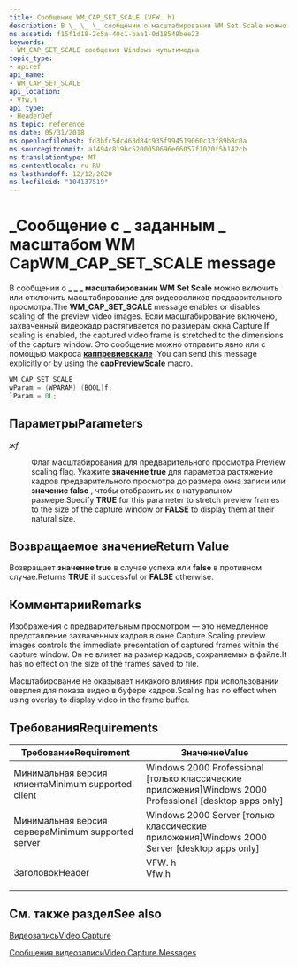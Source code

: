 ```yaml
---
title: Сообщение WM_CAP_SET_SCALE (VFW. h)
description: В \_ \_ \_ сообщении о масштабировании WM Set Scale можно включить или отключить масштабирование для видеороликов предварительного просмотра.
ms.assetid: f15f1d18-2c5a-40c1-baa1-0d18549bee23
keywords:
- WM_CAP_SET_SCALE сообщения Windows мультимедиа
topic_type:
- apiref
api_name:
- WM_CAP_SET_SCALE
api_location:
- Vfw.h
api_type:
- HeaderDef
ms.topic: reference
ms.date: 05/31/2018
ms.openlocfilehash: fd3bfc5dc463d84c935f994519060c33f89b8c0a
ms.sourcegitcommit: a1494c819bc5200050696e66057f1020f5b142cb
ms.translationtype: MT
ms.contentlocale: ru-RU
ms.lasthandoff: 12/12/2020
ms.locfileid: "104137519"
---
```

# <a name="wm_cap_set_scale-message"></a><span data-ttu-id="15c77-104">\_Сообщение с \_ заданным \_ масштабом WM Cap</span><span class="sxs-lookup"><span data-stu-id="15c77-104">WM\_CAP\_SET\_SCALE message</span></span>

<span data-ttu-id="15c77-105">В сообщении о **\_ \_ \_ масштабировании WM Set Scale** можно включить или отключить масштабирование для видеороликов предварительного просмотра.</span><span class="sxs-lookup"><span data-stu-id="15c77-105">The **WM\_CAP\_SET\_SCALE** message enables or disables scaling of the preview video images.</span></span> <span data-ttu-id="15c77-106">Если масштабирование включено, захваченный видеокадр растягивается по размерам окна Capture.</span><span class="sxs-lookup"><span data-stu-id="15c77-106">If scaling is enabled, the captured video frame is stretched to the dimensions of the capture window.</span></span> <span data-ttu-id="15c77-107">Это сообщение можно отправить явно или с помощью макроса [**каппревиевскале**](/windows/desktop/api/Vfw/nf-vfw-cappreviewscale) .</span><span class="sxs-lookup"><span data-stu-id="15c77-107">You can send this message explicitly or by using the [**capPreviewScale**](/windows/desktop/api/Vfw/nf-vfw-cappreviewscale) macro.</span></span>


```C++
WM_CAP_SET_SCALE 
wParam = (WPARAM) (BOOL)f; 
lParam = 0L; 
```



## <a name="parameters"></a><span data-ttu-id="15c77-108">Параметры</span><span class="sxs-lookup"><span data-stu-id="15c77-108">Parameters</span></span>

<dl> <dt>

<span data-ttu-id="15c77-109"><span id="f"></span><span id="F"></span>*ж*</span><span class="sxs-lookup"><span data-stu-id="15c77-109"><span id="f"></span><span id="F"></span>*f*</span></span>
</dt> <dd>

<span data-ttu-id="15c77-110">Флаг масштабирования для предварительного просмотра.</span><span class="sxs-lookup"><span data-stu-id="15c77-110">Preview scaling flag.</span></span> <span data-ttu-id="15c77-111">Укажите **значение true** для параметра растяжение кадров предварительного просмотра до размера окна записи или **значение false** , чтобы отобразить их в натуральном размере.</span><span class="sxs-lookup"><span data-stu-id="15c77-111">Specify **TRUE** for this parameter to stretch preview frames to the size of the capture window or **FALSE** to display them at their natural size.</span></span>

</dd> </dl>

## <a name="return-value"></a><span data-ttu-id="15c77-112">Возвращаемое значение</span><span class="sxs-lookup"><span data-stu-id="15c77-112">Return Value</span></span>

<span data-ttu-id="15c77-113">Возвращает **значение true** в случае успеха или **false** в противном случае.</span><span class="sxs-lookup"><span data-stu-id="15c77-113">Returns **TRUE** if successful or **FALSE** otherwise.</span></span>

## <a name="remarks"></a><span data-ttu-id="15c77-114">Комментарии</span><span class="sxs-lookup"><span data-stu-id="15c77-114">Remarks</span></span>

<span data-ttu-id="15c77-115">Изображения с предварительным просмотром — это немедленное представление захваченных кадров в окне Capture.</span><span class="sxs-lookup"><span data-stu-id="15c77-115">Scaling preview images controls the immediate presentation of captured frames within the capture window.</span></span> <span data-ttu-id="15c77-116">Он не влияет на размер кадров, сохраняемых в файле.</span><span class="sxs-lookup"><span data-stu-id="15c77-116">It has no effect on the size of the frames saved to file.</span></span>

<span data-ttu-id="15c77-117">Масштабирование не оказывает никакого влияния при использовании оверлея для показа видео в буфере кадров.</span><span class="sxs-lookup"><span data-stu-id="15c77-117">Scaling has no effect when using overlay to display video in the frame buffer.</span></span>

## <a name="requirements"></a><span data-ttu-id="15c77-118">Требования</span><span class="sxs-lookup"><span data-stu-id="15c77-118">Requirements</span></span>



| <span data-ttu-id="15c77-119">Требование</span><span class="sxs-lookup"><span data-stu-id="15c77-119">Requirement</span></span> | <span data-ttu-id="15c77-120">Значение</span><span class="sxs-lookup"><span data-stu-id="15c77-120">Value</span></span> |
|-------------------------------------|----------------------------------------------------------------------------------|
| <span data-ttu-id="15c77-121">Минимальная версия клиента</span><span class="sxs-lookup"><span data-stu-id="15c77-121">Minimum supported client</span></span><br/> | <span data-ttu-id="15c77-122">Windows 2000 Professional \[только классические приложения\]</span><span class="sxs-lookup"><span data-stu-id="15c77-122">Windows 2000 Professional \[desktop apps only\]</span></span><br/>                       |
| <span data-ttu-id="15c77-123">Минимальная версия сервера</span><span class="sxs-lookup"><span data-stu-id="15c77-123">Minimum supported server</span></span><br/> | <span data-ttu-id="15c77-124">Windows 2000 Server \[только классические приложения\]</span><span class="sxs-lookup"><span data-stu-id="15c77-124">Windows 2000 Server \[desktop apps only\]</span></span><br/>                             |
| <span data-ttu-id="15c77-125">Заголовок</span><span class="sxs-lookup"><span data-stu-id="15c77-125">Header</span></span><br/>                   | <dl> <span data-ttu-id="15c77-126"><dt>VFW. h</dt></span><span class="sxs-lookup"><span data-stu-id="15c77-126"><dt>Vfw.h</dt></span></span> </dl> |



## <a name="see-also"></a><span data-ttu-id="15c77-127">См. также раздел</span><span class="sxs-lookup"><span data-stu-id="15c77-127">See also</span></span>

<dl> <dt>

[<span data-ttu-id="15c77-128">Видеозапись</span><span class="sxs-lookup"><span data-stu-id="15c77-128">Video Capture</span></span>](video-capture.md)
</dt> <dt>

[<span data-ttu-id="15c77-129">Сообщения видеозаписи</span><span class="sxs-lookup"><span data-stu-id="15c77-129">Video Capture Messages</span></span>](video-capture-messages.md)
</dt> </dl>

 

 






